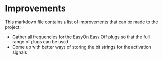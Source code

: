 # Improvements

This markdown file contains a list of improvements that can be made to the project:

- Gather all frequencies for the EasyOn Easy Off plugs so that the full range of plugs can be used
- Come up with better ways of storing the bit strings for the activation signals
